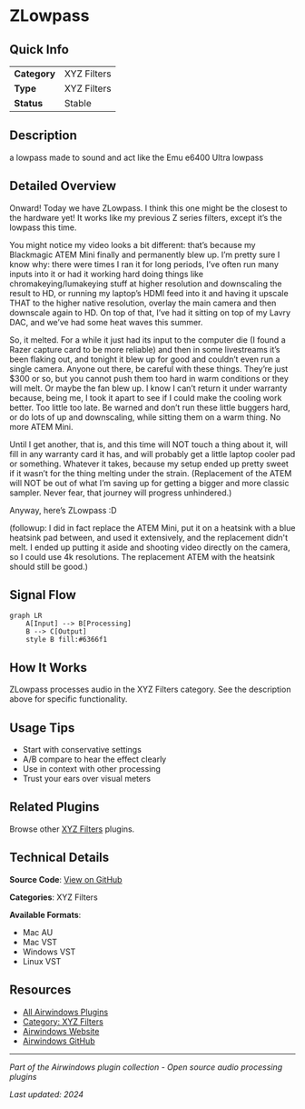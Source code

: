 # ZLowpass



## Quick Info

| | |
|---|---|
| **Category** | XYZ Filters |
| **Type** | XYZ Filters |
| **Status** | Stable |

## Description

a lowpass made to sound and act like the Emu e6400 Ultra lowpass

## Detailed Overview

Onward! Today we have ZLowpass. I think this one might be the closest to the hardware yet! It works like my previous Z series filters, except it’s the lowpass this time.

You might notice my video looks a bit different: that’s because my Blackmagic ATEM Mini finally and permanently blew up. I’m pretty sure I know why: there were times I ran it for long periods, I’ve often run many inputs into it or had it working hard doing things like chromakeying/lumakeying stuff at higher resolution and downscaling the result to HD, or running my laptop’s HDMI feed into it and having it upscale THAT to the higher native resolution, overlay the main camera and then downscale again to HD. On top of that, I’ve had it sitting on top of my Lavry DAC, and we’ve had some heat waves this summer.

So, it melted. For a while it just had its input to the computer die (I found a Razer capture card to be more reliable) and then in some livestreams it’s been flaking out, and tonight it blew up for good and couldn’t even run a single camera. Anyone out there, be careful with these things. They’re just $300 or so, but you cannot push them too hard in warm conditions or they will melt. Or maybe the fan blew up. I know I can’t return it under warranty because, being me, I took it apart to see if I could make the cooling work better. Too little too late. Be warned and don’t run these little buggers hard, or do lots of up and downscaling, while sitting them on a warm thing. No more ATEM Mini.

Until I get another, that is, and this time will NOT touch a thing about it, will fill in any warranty card it has, and will probably get a little laptop cooler pad or something. Whatever it takes, because my setup ended up pretty sweet if it wasn’t for the thing melting under the strain. (Replacement of the ATEM will NOT be out of what I’m saving up for getting a bigger and more classic sampler. Never fear, that journey will progress unhindered.)

Anyway, here’s ZLowpass :D

(followup: I did in fact replace the ATEM Mini, put it on a heatsink with a blue heatsink pad between, and used it extensively, and the replacement didn't melt. I ended up putting it aside and shooting video directly on the camera, so I could use 4k resolutions. The replacement ATEM with the heatsink should still be good.)

## Signal Flow

```mermaid
graph LR
    A[Input] --> B[Processing]
    B --> C[Output]
    style B fill:#6366f1
```

## How It Works

ZLowpass processes audio in the XYZ Filters category. See the description above for specific functionality.

## Usage Tips

- Start with conservative settings
- A/B compare to hear the effect clearly
- Use in context with other processing
- Trust your ears over visual meters


## Related Plugins

Browse other [XYZ Filters](../categories/xyz-filters.md) plugins.


## Technical Details

**Source Code**: [View on GitHub](https://github.com/airwindows/airwindows/tree/master/plugins/LinuxVST/src/ZLowpass)

**Categories**: XYZ Filters

**Available Formats**:
- Mac AU
- Mac VST
- Windows VST
- Linux VST

## Resources

- [All Airwindows Plugins](../../README.md)
- [Category: XYZ Filters](../categories/xyz-filters.md)
- [Airwindows Website](https://www.airwindows.com)
- [Airwindows GitHub](https://github.com/airwindows/airwindows)

---

*Part of the Airwindows plugin collection - Open source audio processing plugins*

*Last updated: 2024*
